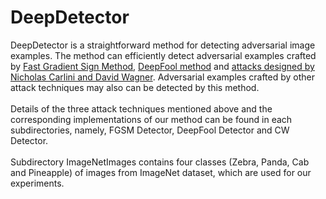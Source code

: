 # DeepDetector
DeepDetector is a straightforward method for detecting adversarial image examples. The method can efficiently detect adversarial examples crafted by [Fast Gradient Sign Method](https://arxiv.org/pdf/1412.6572.pdf), [DeepFool method](http://www.cv-foundation.org/openaccess/content_cvpr_2016/papers/Moosavi-Dezfooli_DeepFool_A_Simple_CVPR_2016_paper.pdf) and [attacks designed by Nicholas Carlini and David Wagner](https://arxiv.org/pdf/1608.04644.pdf). Adversarial examples crafted by other attack techniques may also can be detected by this method.<br>
<br>Details of the three attack techniques mentioned above and the corresponding implementations of our method can be found in each subdirectories, namely, FGSM Detector, DeepFool Detector and CW Detector.<br> 
<br>Subdirectory ImageNetImages contains four classes (Zebra, Panda, Cab and Pineapple) of images from ImageNet dataset, which are used for our experiments.

